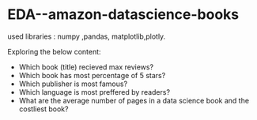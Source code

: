 # EDA--amazon-datascience-books
used libraries :
numpy ,pandas, matplotlib,plotly.

Exploring the below content:

*   Which book (title) recieved max reviews?
*   Which book has most percentage of 5 stars?
*   Which publisher is most famous?
*   Which language is most preffered by readers?
*   What are the average number of pages in a data science book and the costliest book?
